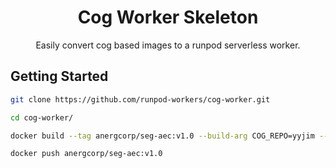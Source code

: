 <div align="center">

<h1>Cog Worker Skeleton</h1>

Easily convert cog based images to a runpod serverless worker.

</div>

## Getting Started

```bash
git clone https://github.com/runpod-workers/cog-worker.git

cd cog-worker/

docker build --tag anergcorp/seg-aec:v1.0 --build-arg COG_REPO=yyjim --build-arg COG_MODEL=segment-anything-everything --build-arg COG_VERSION=b28e02c3 .

docker push anergcorp/seg-aec:v1.0
```
